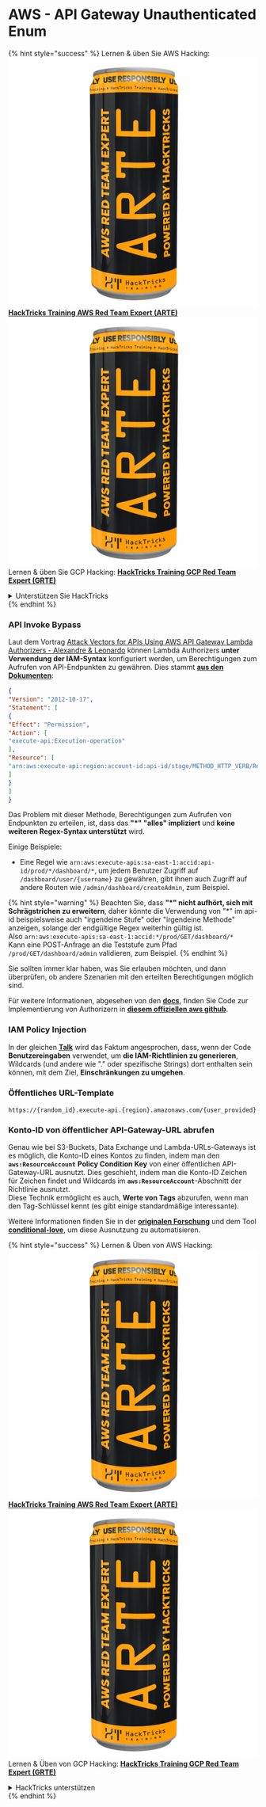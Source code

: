# AWS - API Gateway Unauthenticated Enum

{% hint style="success" %}
Lernen & üben Sie AWS Hacking:<img src="../../../.gitbook/assets/image (1) (1) (1).png" alt="" data-size="line">[**HackTricks Training AWS Red Team Expert (ARTE)**](https://training.hacktricks.xyz/courses/arte)<img src="../../../.gitbook/assets/image (1) (1) (1).png" alt="" data-size="line">\
Lernen & üben Sie GCP Hacking: <img src="../../../.gitbook/assets/image (2).png" alt="" data-size="line">[**HackTricks Training GCP Red Team Expert (GRTE)**<img src="../../../.gitbook/assets/image (2).png" alt="" data-size="line">](https://training.hacktricks.xyz/courses/grte)

<details>

<summary>Unterstützen Sie HackTricks</summary>

* Überprüfen Sie die [**Abonnementpläne**](https://github.com/sponsors/carlospolop)!
* **Treten Sie der** 💬 [**Discord-Gruppe**](https://discord.gg/hRep4RUj7f) oder der [**Telegram-Gruppe**](https://t.me/peass) bei oder **folgen** Sie uns auf **Twitter** 🐦 [**@hacktricks\_live**](https://twitter.com/hacktricks_live)**.**
* **Teilen Sie Hacking-Tricks, indem Sie PRs an die** [**HackTricks**](https://github.com/carlospolop/hacktricks) und [**HackTricks Cloud**](https://github.com/carlospolop/hacktricks-cloud) GitHub-Repos senden.

</details>
{% endhint %}

### API Invoke Bypass

Laut dem Vortrag [Attack Vectors for APIs Using AWS API Gateway Lambda Authorizers - Alexandre & Leonardo](https://www.youtube.com/watch?v=bsPKk7WDOnE) können Lambda Authorizers **unter Verwendung der IAM-Syntax** konfiguriert werden, um Berechtigungen zum Aufrufen von API-Endpunkten zu gewähren. Dies stammt [**aus den Dokumenten**](https://docs.aws.amazon.com/apigateway/latest/developerguide/api-gateway-control-access-using-iam-policies-to-invoke-api.html):
```json
{
"Version": "2012-10-17",
"Statement": [
{
"Effect": "Permission",
"Action": [
"execute-api:Execution-operation"
],
"Resource": [
"arn:aws:execute-api:region:account-id:api-id/stage/METHOD_HTTP_VERB/Resource-path"
]
}
]
}
```
Das Problem mit dieser Methode, Berechtigungen zum Aufrufen von Endpunkten zu erteilen, ist, dass das **"\*" "alles" impliziert** und **keine weiteren Regex-Syntax unterstützt** wird.

Einige Beispiele:

* Eine Regel wie `arn:aws:execute-apis:sa-east-1:accid:api-id/prod/*/dashboard/*`, um jedem Benutzer Zugriff auf `/dashboard/user/{username}` zu gewähren, gibt ihnen auch Zugriff auf andere Routen wie `/admin/dashboard/createAdmin`, zum Beispiel.

{% hint style="warning" %}
Beachten Sie, dass **"\*" nicht aufhört, sich mit Schrägstrichen zu erweitern**, daher könnte die Verwendung von "\*" im api-id beispielsweise auch "irgendeine Stufe" oder "irgendeine Methode" anzeigen, solange der endgültige Regex weiterhin gültig ist.\
Also `arn:aws:execute-apis:sa-east-1:accid:*/prod/GET/dashboard/*`\
Kann eine POST-Anfrage an die Teststufe zum Pfad `/prod/GET/dashboard/admin` validieren, zum Beispiel.
{% endhint %}

Sie sollten immer klar haben, was Sie erlauben möchten, und dann überprüfen, ob andere Szenarien mit den erteilten Berechtigungen möglich sind.

Für weitere Informationen, abgesehen von den [**docs**](https://docs.aws.amazon.com/apigateway/latest/developerguide/api-gateway-control-access-using-iam-policies-to-invoke-api.html), finden Sie Code zur Implementierung von Authorizern in [**diesem offiziellen aws github**](https://github.com/awslabs/aws-apigateway-lambda-authorizer-blueprints/tree/master/blueprints).

### IAM Policy Injection

In der gleichen [**Talk**](https://www.youtube.com/watch?v=bsPKk7WDOnE) wird das Faktum angesprochen, dass, wenn der Code **Benutzereingaben** verwendet, um **die IAM-Richtlinien zu generieren**, Wildcards (und andere wie "." oder spezifische Strings) dort enthalten sein können, mit dem Ziel, **Einschränkungen zu umgehen**.

### Öffentliches URL-Template
```
https://{random_id}.execute-api.{region}.amazonaws.com/{user_provided}
```
### Konto-ID von öffentlicher API-Gateway-URL abrufen

Genau wie bei S3-Buckets, Data Exchange und Lambda-URLs-Gateways ist es möglich, die Konto-ID eines Kontos zu finden, indem man den **`aws:ResourceAccount`** **Policy Condition Key** von einer öffentlichen API-Gateway-URL ausnutzt. Dies geschieht, indem man die Konto-ID Zeichen für Zeichen findet und Wildcards im **`aws:ResourceAccount`**-Abschnitt der Richtlinie ausnutzt.\
Diese Technik ermöglicht es auch, **Werte von Tags** abzurufen, wenn man den Tag-Schlüssel kennt (es gibt einige standardmäßige interessante).

Weitere Informationen finden Sie in der [**originalen Forschung**](https://blog.plerion.com/conditional-love-for-aws-metadata-enumeration/) und dem Tool [**conditional-love**](https://github.com/plerionhq/conditional-love/), um diese Ausnutzung zu automatisieren.

{% hint style="success" %}
Lernen & Üben von AWS Hacking:<img src="../../../.gitbook/assets/image (1) (1) (1).png" alt="" data-size="line">[**HackTricks Training AWS Red Team Expert (ARTE)**](https://training.hacktricks.xyz/courses/arte)<img src="../../../.gitbook/assets/image (1) (1) (1).png" alt="" data-size="line">\
Lernen & Üben von GCP Hacking: <img src="../../../.gitbook/assets/image (2).png" alt="" data-size="line">[**HackTricks Training GCP Red Team Expert (GRTE)**<img src="../../../.gitbook/assets/image (2).png" alt="" data-size="line">](https://training.hacktricks.xyz/courses/grte)

<details>

<summary>HackTricks unterstützen</summary>

* Überprüfen Sie die [**Abonnementpläne**](https://github.com/sponsors/carlospolop)!
* **Treten Sie der** 💬 [**Discord-Gruppe**](https://discord.gg/hRep4RUj7f) oder der [**Telegram-Gruppe**](https://t.me/peass) bei oder **folgen** Sie uns auf **Twitter** 🐦 [**@hacktricks\_live**](https://twitter.com/hacktricks_live)**.**
* **Teilen Sie Hacking-Tricks, indem Sie PRs an die** [**HackTricks**](https://github.com/carlospolop/hacktricks) und [**HackTricks Cloud**](https://github.com/carlospolop/hacktricks-cloud) GitHub-Repos senden.

</details>
{% endhint %}
